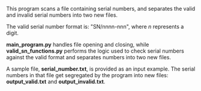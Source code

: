 This program scans a file containing serial numbers, and separates the valid and invalid serial numbers into two new files.

The valid serial number format is: "SN/nnnn-nnn", where _n_ represents a digit.

**main_program.py** handles file opening and closing, while **valid_sn_functions.py** performs the logic used to check serial numbers against the valid format and separates numbers into two new files.

A sample file, **serial_number.txt**, is provided as an input example. The serial numbers in that file get segregated by the program into new files: **output_valid.txt** and **output_invalid.txt**. 
